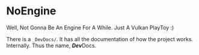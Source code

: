 # NoEngine
Well, Not Gonna Be An Engine For A While. Just A Vulkan PlayToy :)

There is a `_DevDocs/`. It has all the documentation of how the project works. Internally. Thus the name, ***Dev***Docs.
